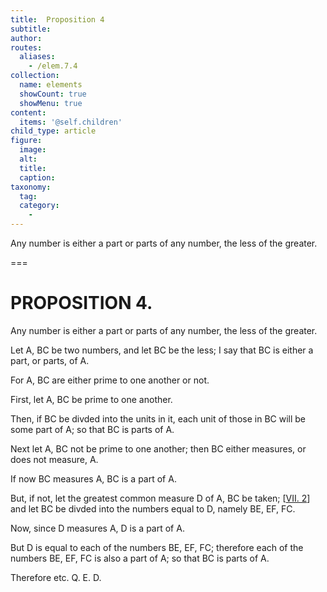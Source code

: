 ```yaml
---
title:  Proposition 4
subtitle: 
author:
routes:
  aliases:
    - /elem.7.4
collection:
  name: elements
  showCount: true
  showMenu: true
content:
  items: '@self.children'
child_type: article
figure:
  image:
  alt:
  title:
  caption:
taxonomy:
  tag:
  category:
    - 
---
```


<p>
       <hi rend="ital">Any number is either a part or parts of any number, the less of the greater.</hi>
      </p>

===

<h1>PROPOSITION 4.</h1>
<p>
       <span class="ital">Any number is either a part or parts of any number, the less of the greater.</span>
      </p>

<p>Let <span class="ital">A</span>, <span class="ital">BC</span> be two numbers, and let <span class="ital">BC</span> be the less; I say that <span class="ital">BC</span> is either a part, or parts, of <span class="ital">A</span>. </p>

<p>For <span class="ital">A</span>, <span class="ital">BC</span> are either prime to one another or not. </p>

<p>First, let <span class="ital">A</span>, <span class="ital">BC</span> be prime to one another. </p>

<p>Then, if <span class="ital">BC</span> be divded into the units in it, each unit of those in <span class="ital">BC</span> will be some part of <span class="ital">A</span>; so that <span class="ital">BC</span> is parts of <span class="ital">A</span>. 
      </p>

<p>Next let <span class="ital">A</span>, <span class="ital">BC</span> not be prime to one another; then <span class="ital">BC</span> either measures, or does not measure, <span class="ital">A</span>. </p>

<p>If now <span class="ital">BC</span> measures <span class="ital">A</span>, <span class="ital">BC</span> is a part of <span class="ital">A</span>. </p>

<p>But, if not, let the greatest common measure <span class="ital">D</span> of <span class="ital">A</span>, <span class="ital">BC</span> be taken; [<a href="/elem.7.2">VII. 2</a>] and let <span class="ital">BC</span> be divded into the numbers equal to <span class="ital">D</span>, namely <span class="ital">BE</span>, <span class="ital">EF</span>, <span class="ital">FC</span>. </p>

<p>Now, since <span class="ital">D</span> measures <span class="ital">A</span>, <span class="ital">D</span> is a part of <span class="ital">A</span>. </p>

<p>But <span class="ital">D</span> is equal to each of the numbers <span class="ital">BE</span>, <span class="ital">EF</span>, <span class="ital">FC</span>; therefore each of the numbers <span class="ital">BE</span>, <span class="ital">EF</span>, <span class="ital">FC</span> is also a part of <span class="ital">A</span>; so that <span class="ital">BC</span> is parts of <span class="ital">A</span>. </p>

<p>Therefore etc. Q. E. D.</p>
